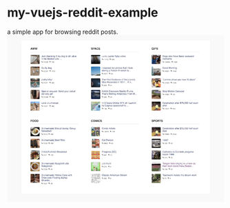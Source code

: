 # my-vuejs-reddit-example
a simple app for browsing reddit posts.
![Image](./assets/img/screenshot1.png)
